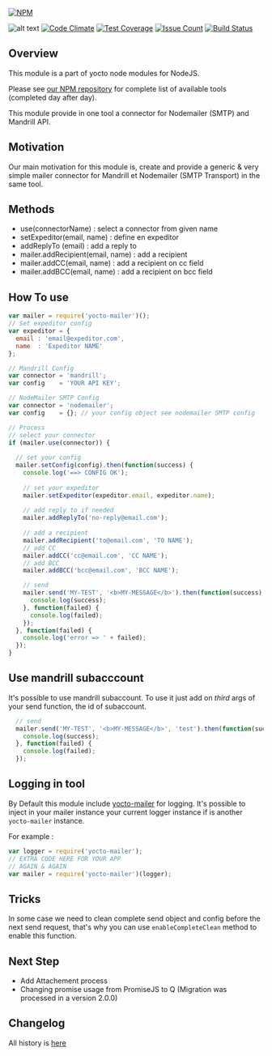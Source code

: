 [![NPM](https://nodei.co/npm/yocto-mailer.png?downloads=true&downloadRank=true&stars=true)](https://nodei.co/npm/yocto-mailer/)

![alt text](https://david-dm.org/yoctore/yocto-mailer.svg "Dependencies Status")
[![Code Climate](https://codeclimate.com/github/yoctore/yocto-mailer/badges/gpa.svg)](https://codeclimate.com/github/yoctore/yocto-mailer)
[![Test Coverage](https://codeclimate.com/github/yoctore/yocto-mailer/badges/coverage.svg)](https://codeclimate.com/github/yoctore/yocto-mailer/coverage)
[![Issue Count](https://codeclimate.com/github/yoctore/yocto-mailer/badges/issue_count.svg)](https://codeclimate.com/github/yoctore/yocto-mailer)
[![Build Status](https://travis-ci.org/yoctore/yocto-mailer.svg?branch=master)](https://travis-ci.org/yoctore/yocto-mailer)

## Overview

This module is a part of yocto node modules for NodeJS.

Please see [our NPM repository](https://www.npmjs.com/~yocto) for complete list of available tools (completed day after day).

This module provide in one tool a connector for Nodemailer (SMTP) and Mandrill API.

## Motivation

Our main motivation for this module is, create and provide a generic & very simple mailer connector for Mandrill et Nodemailer (SMTP Transport) in the same tool.

## Methods

- use(connectorName) : select a connector from given name
- setExpeditor(email, name) : define en expeditor
- addReplyTo (email) : add a reply to
- mailer.addRecipient(email, name) : add a recipient 
- mailer.addCC(email, name) : add a recipient on cc field
- mailer.addBCC(email, name) : add a recipient on bcc field

## How To use

```javascript
var mailer = require('yocto-mailer')();
// Set expeditor config
var expeditor = {
  email : 'email@expeditor.com',
  name  : 'Expeditor NAME'
};  

// Mandrill Config
var connector = 'mandrill';
var config    = 'YOUR API KEY';

// NodeMailer SMTP Config
var connector = 'nodemailer';
var config    = {}; // your config object see nodemailer SMTP config

// Process
// select your connector
if (mailer.use(connector)) {
  
  // set your config
  mailer.setConfig(config).then(function(success) {
    console.log('==> CONFIG OK');
    
    // set your expeditor
    mailer.setExpeditor(expeditor.email, expeditor.name);
    
    // add reply to if needed
    mailer.addReplyTo('no-reply@email.com');
    
    // add a recipient
    mailer.addRecipient('to@email.com', 'TO NAME');
    // add CC
    mailer.addCC('cc@email.com', 'CC NAME');
    // add BCC
    mailer.addBCC('bcc@email.com', 'BCC NAME');

    // send
    mailer.send('MY-TEST', '<b>MY-MESSAGE</b>').then(function(success) {
      console.log(success);
    }, function(failed) {
      console.log(failed);
    });
  }, function(failed) {
    console.log('error => ' + failed);
  });
}
```

## Use mandrill subacccount

It's possible to use mandrill subaccount. To use it just add on *third* args of your send function,
the id of subaccount.

```javascript
  // send
  mailer.send('MY-TEST', '<b>MY-MESSAGE</b>', 'test').then(function(success) {
    console.log(success);
  }, function(failed) {
    console.log(failed);
  });
````

## Logging in tool

By Default this module include [yocto-mailer](https://www.npmjs.com/package/yocto-mailer) for logging.
It's possible to inject in your mailer instance your current logger instance if is another `yocto-mailer` instance.

For example : 

```javascript 
var logger = require('yocto-mailer');
// EXTRA CODE HERE FOR YOUR APP
// AGAIN & AGAIN
var mailer = require('yocto-mailer')(logger);
```

## Tricks

In some case we need to clean complete send object and config before the next send request, that's why you can use `enableCompleteClean` method to enable this function.

## Next Step

- Add Attachement process
- Changing promise usage from PromiseJS to Q (Migration was processed in a version 2.0.0)

## Changelog

All history is [here](https://gitlab.com/yocto-node-modules/yocto-mailer/blob/master/CHANGELOG.md)